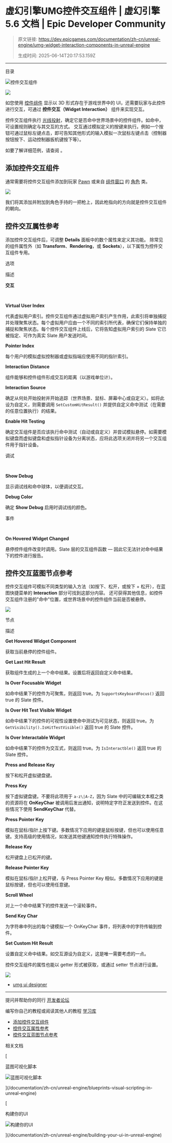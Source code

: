 # 虚幻引擎UMG控件交互组件 | 虚幻引擎 5.6 文档 | Epic Developer Community

> 原文链接: https://dev.epicgames.com/documentation/zh-cn/unreal-engine/umg-widget-interaction-components-in-unreal-engine
> 
> 生成时间: 2025-06-14T20:17:53.159Z

---

目录

![控件交互组件](https://dev.epicgames.com/community/api/documentation/image/85361090-e563-4632-96ab-6831f55ccaeb?resizing_type=fill&width=1920&height=335)

![](https://d1iv7db44yhgxn.cloudfront.net/documentation/images/dc47d63c-8ffd-4e0f-b74a-74a3ae1a0806/widgetinteractionbanner.png)

如您使用 [控件组件](/documentation/zh-cn/unreal-engine/building-your-ui-in-unreal-engine) 显示以 3D 形式存在于游戏世界中的 UI，还需要玩家与此控件进行交互，可通过 **控件交互（Widget Interaction）** 组件来实现交互。

控件交互组件执行 [光线投射](/documentation/zh-cn/unreal-engine/traces-tutorials-in-unreal-engine)，确定它是否命中世界场景中的控件组件。如命中，可设置规则确定与其交互的方式。 交互通过模拟定义的按键来执行。例如一个按钮可通过鼠标左键点击，即可告知其他形式的输入模拟一次鼠标左键点击（控制器按钮按下、运动控制器扳机键按下等）。

如要了解详细范例，请查阅 [](/documentation/404)。

## 添加控件交互组件

通常需要将控件交互组件添加到玩家 [Pawn](/documentation/zh-cn/unreal-engine/pawn-in-unreal-engine) 或来自 [组件窗口](/documentation/zh-cn/unreal-engine/components-window-in-unreal-engine) 的 [角色](/documentation/zh-cn/unreal-engine/characters-in-unreal-engine) 类。

![](https://d1iv7db44yhgxn.cloudfront.net/documentation/images/4efac2d4-6e63-436a-a5a9-7a0bdebb07d5/widgetinteractioncomponent.png)

我们将其添加并附加到角色手持的一把枪上，因此枪指向的方向就是控件交互组件的朝向。

## 控件交互属性参考

添加控件交互组件后，可调整 **Details** 面板中的数个属性来定义其功能。 除常见的组件属性外（如 **Transform**、**Rendering**，或 **Sockets**），以下属性为控件交互组件专用。

选项

描述

**交互**

 

**Virtual User Index**

代表虚拟用户索引。控件交互组件通过虚拟用户索引产生作用，此索引将单独捕捉并处理聚焦状态。每个虚拟用户应由一个不同的索引所代表，确保它们保持单独的捕捉和聚焦状态。每个控件交互组件上线后，它将告知虚拟用户索引的 Slate 它已被指定、可作为真实 Slate 用户发送时间。

**Pointer Index**

每个用户的模拟虚拟控制器或虚拟指端应使用不同的指针索引。

**Interaction Distance**

组件能够和控件组件形成交互的距离（以游戏单位计）。

**Interaction Source**

确定从何处开始投射并开始追踪（世界场景、鼠标、屏幕中心或自定义）。如将此设为自定义，则需要调用 `SetCustomHitResult()` 并提供自定义命中测试（在需要的任意位置执行）的结果。

**Enable Hit Testing**

确定交互组件是否应该执行命中测试（自动或自定义）并尝试模拟悬停。如需要模拟键盘而虚拟键盘和虚拟指针设备为分离状态，应将此选项关闭并将另一个交互组件用于指针设备。

调试

 

**Show Debug**

显示调试线和命中球体，以便调试交互。

**Debug Color**

确定 **Show Debug** 启用时调试线的颜色。

事件

 

**On Hovered Widget Changed**

悬停控件组件改变时调用。Slate 层的交互组件函数 — 因此它无法针对命中结果下的控件进行报告。

## 控件交互蓝图节点参考

控件交互组件可模拟不同类型的输入方法（如按下、松开，或按下 + 松开），在蓝图快捷菜单的 **Interaction** 部分可找到这部分内容。 还可获得其他信息，如控件交互组件注册的"命中"位置，或世界场景中的控件组件当前是否被悬停。

![](https://d1iv7db44yhgxn.cloudfront.net/documentation/images/9477d90d-6bc4-42f1-9bcb-6c3d9cb10e58/widgetinteractionblueprint.png)

节点

描述

**Get Hovered Widget Component**

获取当前悬停的控件组件。

**Get Last Hit Result**

获取组件生成的上一个命中结果。设置后将返回自定义命中结果。

**Is Over Focusable Widget**

如命中结果下的控件为可聚焦，则返回 true。为 `SupportsKeyboardFocus()` 返回 true 的 Slate 控件。

**Is Over Hit Test Visible Widget**

如命中结果下的控件的可视性设置使命中测试为可见状态，则返回 true。为 `GetVisibility().IsHitTestVisible()` 返回 true 的 Slate 控件。

**Is Over Interactable Widget**

如命中结果下的控件为交互式，则返回 true。为 `IsInteractble()` 返回 true 的 Slate 控件。

**Press and Release Key**

按下和松开虚拟键盘键。

**Press Key**

按下虚拟键盘键。不要将此项用于 `a-z\|A-Z`，因为 Slate 中的可编辑文本框之类的资源将在 **OnKeyChar** 被调用后发出通知，说明特定字符正发送到控件。在这些情况下使用 **SendKeyChar** 代替。

**Press Pointer Key**

模拟在鼠标/指针上按下键。多数情况下应用的键是鼠标按键，但也可以使用任意键。支持高级的使用情况，如发送其他键通知控件执行特殊操作。

**Release Key**

松开键盘上已松开的键。

**Release Pointer Key**

模拟在鼠标/指针上松开键，与 Press Pointer Key 相似。多数情况下应用的键是鼠标按键，但也可以使用任意键。

**Scroll Wheel**

对上一个命中结果下的控件发送一个滚轮事件。

**Send Key Char**

为字符串中列出的每个键模拟一个 OnKeyChar 事件，将列表中的字符传输到控件。

**Set Custom Hit Result**

设置自定义命中结果。如交互源设为自定义，这是唯一需要考虑的一点。

控件交互组件的属性也能以 getter 形式被获取，或通过 setter 节点进行设置。

![](https://d1iv7db44yhgxn.cloudfront.net/documentation/images/46f3f3bc-42d3-45e0-ac27-5f9fe5422801/widgetinteractionvariables.png)

-   [umg ui designer](https://dev.epicgames.com/community/search?query=umg%20ui%20designer)

* * *

提问并帮助你的同行 [开发者论坛](https://forums.unrealengine.com/categories?tag=unreal-engine)

编写你自己的教程或阅读其他人的教程 [学习库](https://dev.epicgames.com/community/unreal-engine/learning)

-   [添加控件交互组件](/documentation/zh-cn/unreal-engine/umg-widget-interaction-components-in-unreal-engine#%E6%B7%BB%E5%8A%A0%E6%8E%A7%E4%BB%B6%E4%BA%A4%E4%BA%92%E7%BB%84%E4%BB%B6)
-   [控件交互属性参考](/documentation/zh-cn/unreal-engine/umg-widget-interaction-components-in-unreal-engine#%E6%8E%A7%E4%BB%B6%E4%BA%A4%E4%BA%92%E5%B1%9E%E6%80%A7%E5%8F%82%E8%80%83)
-   [控件交互蓝图节点参考](/documentation/zh-cn/unreal-engine/umg-widget-interaction-components-in-unreal-engine#%E6%8E%A7%E4%BB%B6%E4%BA%A4%E4%BA%92%E8%93%9D%E5%9B%BE%E8%8A%82%E7%82%B9%E5%8F%82%E8%80%83)

相关文档

[

蓝图可视化脚本

![蓝图可视化脚本](https://dev.epicgames.com/community/api/documentation/image/a7cce2f7-f09a-4340-b3f4-2a5d4823bc46?resizing_type=fit&width=160&height=92)

](/documentation/zh-cn/unreal-engine/blueprints-visual-scripting-in-unreal-engine)

[

构建你的UI

![构建你的UI](https://dev.epicgames.com/community/api/documentation/image/bfff3322-753d-44c0-bf75-87fb5eaf302a?resizing_type=fit&width=160&height=92)

](/documentation/zh-cn/unreal-engine/building-your-ui-in-unreal-engine)